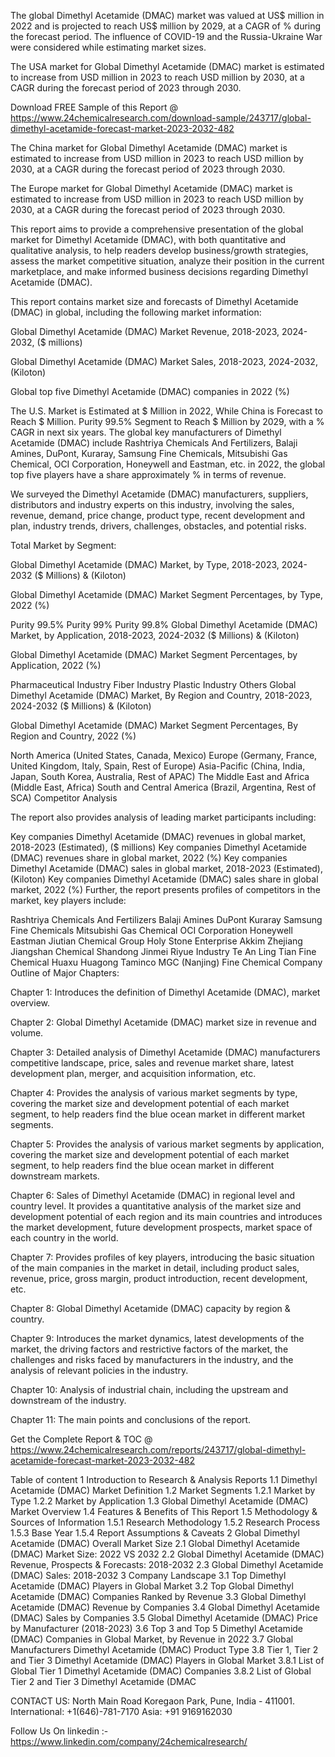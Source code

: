 The global Dimethyl Acetamide (DMAC) market was valued at US$ million in 2022 and is projected to reach US$ million by 2029, at a CAGR of % during the forecast period. The influence of COVID-19 and the Russia-Ukraine War were considered while estimating market sizes.

The USA market for Global Dimethyl Acetamide (DMAC) market is estimated to increase from USD million in 2023 to reach USD million by 2030, at a CAGR during the forecast period of 2023 through 2030.

Download FREE Sample of this Report @ https://www.24chemicalresearch.com/download-sample/243717/global-dimethyl-acetamide-forecast-market-2023-2032-482

The China market for Global Dimethyl Acetamide (DMAC) market is estimated to increase from USD million in 2023 to reach USD million by 2030, at a CAGR during the forecast period of 2023 through 2030.

The Europe market for Global Dimethyl Acetamide (DMAC) market is estimated to increase from USD million in 2023 to reach USD million by 2030, at a CAGR during the forecast period of 2023 through 2030.

This report aims to provide a comprehensive presentation of the global market for Dimethyl Acetamide (DMAC), with both quantitative and qualitative analysis, to help readers develop business/growth strategies, assess the market competitive situation, analyze their position in the current marketplace, and make informed business decisions regarding Dimethyl Acetamide (DMAC).

This report contains market size and forecasts of Dimethyl Acetamide (DMAC) in global, including the following market information:

Global Dimethyl Acetamide (DMAC) Market Revenue, 2018-2023, 2024-2032, ($ millions)

Global Dimethyl Acetamide (DMAC) Market Sales, 2018-2023, 2024-2032, (Kiloton)

Global top five Dimethyl Acetamide (DMAC) companies in 2022 (%)

The U.S. Market is Estimated at $ Million in 2022, While China is Forecast to Reach $ Million.
Purity 99.5% Segment to Reach $ Million by 2029, with a % CAGR in next six years.
The global key manufacturers of Dimethyl Acetamide (DMAC) include Rashtriya Chemicals And Fertilizers, Balaji Amines, DuPont, Kuraray, Samsung Fine Chemicals, Mitsubishi Gas Chemical, OCI Corporation, Honeywell and Eastman, etc. in 2022, the global top five players have a share approximately % in terms of revenue.

We surveyed the Dimethyl Acetamide (DMAC) manufacturers, suppliers, distributors and industry experts on this industry, involving the sales, revenue, demand, price change, product type, recent development and plan, industry trends, drivers, challenges, obstacles, and potential risks.

Total Market by Segment:

Global Dimethyl Acetamide (DMAC) Market, by Type, 2018-2023, 2024-2032 ($ Millions) & (Kiloton)

Global Dimethyl Acetamide (DMAC) Market Segment Percentages, by Type, 2022 (%)

Purity 99.5%
Purity 99%
Purity 99.8%
Global Dimethyl Acetamide (DMAC) Market, by Application, 2018-2023, 2024-2032 ($ Millions) & (Kiloton)

Global Dimethyl Acetamide (DMAC) Market Segment Percentages, by Application, 2022 (%)

Pharmaceutical Industry
Fiber Industry
Plastic Industry
Others
Global Dimethyl Acetamide (DMAC) Market, By Region and Country, 2018-2023, 2024-2032 ($ Millions) & (Kiloton)

Global Dimethyl Acetamide (DMAC) Market Segment Percentages, By Region and Country, 2022 (%)

North America (United States, Canada, Mexico)
Europe (Germany, France, United Kingdom, Italy, Spain, Rest of Europe)
Asia-Pacific (China, India, Japan, South Korea, Australia, Rest of APAC)
The Middle East and Africa (Middle East, Africa)
South and Central America (Brazil, Argentina, Rest of SCA)
Competitor Analysis

The report also provides analysis of leading market participants including:

Key companies Dimethyl Acetamide (DMAC) revenues in global market, 2018-2023 (Estimated), ($ millions)
Key companies Dimethyl Acetamide (DMAC) revenues share in global market, 2022 (%)
Key companies Dimethyl Acetamide (DMAC) sales in global market, 2018-2023 (Estimated), (Kiloton)
Key companies Dimethyl Acetamide (DMAC) sales share in global market, 2022 (%)
Further, the report presents profiles of competitors in the market, key players include:

Rashtriya Chemicals And Fertilizers
Balaji Amines
DuPont
Kuraray
Samsung Fine Chemicals
Mitsubishi Gas Chemical
OCI Corporation
Honeywell
Eastman
Jiutian Chemical Group
Holy Stone Enterprise
Akkim
Zhejiang Jiangshan Chemical
Shandong Jinmei Riyue Industry
Te An Ling Tian Fine Chemical
Huaxu Huagong
Taminco MGC (Nanjing) Fine Chemical Company
Outline of Major Chapters:

Chapter 1: Introduces the definition of Dimethyl Acetamide (DMAC), market overview.

Chapter 2: Global Dimethyl Acetamide (DMAC) market size in revenue and volume.

Chapter 3: Detailed analysis of Dimethyl Acetamide (DMAC) manufacturers competitive landscape, price, sales and revenue market share, latest development plan, merger, and acquisition information, etc.

Chapter 4: Provides the analysis of various market segments by type, covering the market size and development potential of each market segment, to help readers find the blue ocean market in different market segments.

Chapter 5: Provides the analysis of various market segments by application, covering the market size and development potential of each market segment, to help readers find the blue ocean market in different downstream markets.

Chapter 6: Sales of Dimethyl Acetamide (DMAC) in regional level and country level. It provides a quantitative analysis of the market size and development potential of each region and its main countries and introduces the market development, future development prospects, market space of each country in the world.

Chapter 7: Provides profiles of key players, introducing the basic situation of the main companies in the market in detail, including product sales, revenue, price, gross margin, product introduction, recent development, etc.

Chapter 8: Global Dimethyl Acetamide (DMAC) capacity by region & country.

Chapter 9: Introduces the market dynamics, latest developments of the market, the driving factors and restrictive factors of the market, the challenges and risks faced by manufacturers in the industry, and the analysis of relevant policies in the industry.

Chapter 10: Analysis of industrial chain, including the upstream and downstream of the industry.

Chapter 11: The main points and conclusions of the report.

Get the Complete Report & TOC @ https://www.24chemicalresearch.com/reports/243717/global-dimethyl-acetamide-forecast-market-2023-2032-482

Table of content
1 Introduction to Research & Analysis Reports
1.1 Dimethyl Acetamide (DMAC) Market Definition
1.2 Market Segments
1.2.1 Market by Type
1.2.2 Market by Application
1.3 Global Dimethyl Acetamide (DMAC) Market Overview
1.4 Features & Benefits of This Report
1.5 Methodology & Sources of Information
1.5.1 Research Methodology
1.5.2 Research Process
1.5.3 Base Year
1.5.4 Report Assumptions & Caveats
2 Global Dimethyl Acetamide (DMAC) Overall Market Size
2.1 Global Dimethyl Acetamide (DMAC) Market Size: 2022 VS 2032
2.2 Global Dimethyl Acetamide (DMAC) Revenue, Prospects & Forecasts: 2018-2032
2.3 Global Dimethyl Acetamide (DMAC) Sales: 2018-2032
3 Company Landscape
3.1 Top Dimethyl Acetamide (DMAC) Players in Global Market
3.2 Top Global Dimethyl Acetamide (DMAC) Companies Ranked by Revenue
3.3 Global Dimethyl Acetamide (DMAC) Revenue by Companies
3.4 Global Dimethyl Acetamide (DMAC) Sales by Companies
3.5 Global Dimethyl Acetamide (DMAC) Price by Manufacturer (2018-2023)
3.6 Top 3 and Top 5 Dimethyl Acetamide (DMAC) Companies in Global Market, by Revenue in 2022
3.7 Global Manufacturers Dimethyl Acetamide (DMAC) Product Type
3.8 Tier 1, Tier 2 and Tier 3 Dimethyl Acetamide (DMAC) Players in Global Market
3.8.1 List of Global Tier 1 Dimethyl Acetamide (DMAC) Companies
3.8.2 List of Global Tier 2 and Tier 3 Dimethyl Acetamide (DMAC

CONTACT US:
North Main Road Koregaon Park, Pune, India - 411001.
International: +1(646)-781-7170
Asia: +91 9169162030

Follow Us On linkedin :- https://www.linkedin.com/company/24chemicalresearch/

